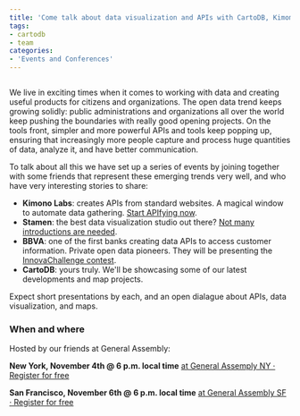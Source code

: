 ```yaml
---
title: 'Come talk about data visualization and APIs with CartoDB, Kimomo Labs, Stamen, and BBVA'
tags:
- cartodb
- team
categories:
- 'Events and Conferences'
---
```


<div class="wrap"><p class="wrap-border"><img src="http://i.imgur.com/YG90eSB.jpg" alt="" /></p></div>

We live in exciting times when it comes to working with data and creating useful products for citizens and organizations. The open data trend keeps growing solidly: public administrations and organizations all over the world keep pushing the boundaries with really good opening projects. On the tools front, simpler and more powerful APIs and tools keep popping up, ensuring that increasingly more people capture and process huge quantities of data, analyze it, and have better communication. 

To talk about all this we have set up a series of events by joining together with some friends that represent these emerging trends very well, and who have very interesting stories to share: 

* **Kimono Labs**: creates APIs from standard websites. A magical window to automate data gathering. [Start APIfying now](http://kimonolabs.com).
* **Stamen**: the best data visualization studio out there? [Not many introductions are needed](http://stamen.com/).
* **BBVA**: one of the first banks creating data APIs to access customer information. Private open data pioneers. They will be presenting the [InnovaChallenge contest](http://blog.cartodb.com/cartodb-mexico-innovachallenge/).
* **CartoDB**: yours truly. We'll be showcasing some of our latest developments and map projects.

Expect short presentations by each, and an open dialague about APIs, data visualization, and maps. 


### When and where

Hosted by our friends at General Assembly: 

**New York, November 4th @ 6 p.m. local time** 
[at General Assemply NY · Register for free](https://generalassemb.ly/education/geospatial-analysis-of-financial-data-obtain-visualize-communicate/new-york-city/8672)

**San Francisco, November 6th @ 6 p.m. local time** 
[at General Assembly SF · Register for free](https://generalassemb.ly/education/geospatial-analysis-of-financial-data-get-the-data-visualize-analyze-and-communicate-with-it/san-francisco/8673)

